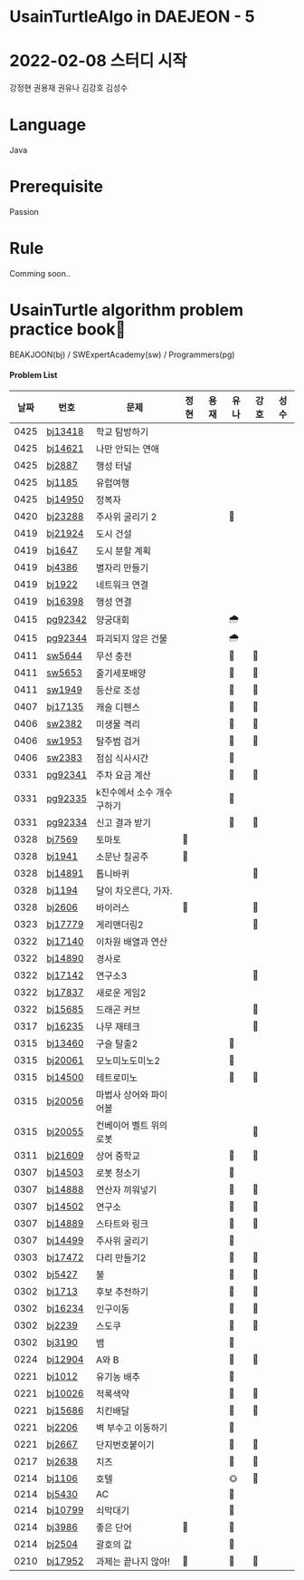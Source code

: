 # UsainTurtleAlgo in DAEJEON - 5

# 2022-02-08 스터디 시작

강정현 권용재 권유나 김강호 김성수

# Language

Java

# Prerequisite

Passion

# Rule

Comming soon..

# UsainTurtle algorithm problem practice book📝



 BEAKJOON(bj) / SWExpertAcademy(sw) / Programmers(pg)
#### Problem List
|날짜|번호|문제|정현|용재|유나|강호|성수|
|---|---|---|---|---|---|---|---|
|0425|[bj13418](https://www.acmicpc.net/problem/13418)|학교 탐방하기||||||
|0425|[bj14621](https://www.acmicpc.net/problem/14621)|나만 안되는 연애||||||
|0425|[bj2887](https://www.acmicpc.net/problem/2887)|행성 터널||||||
|0425|[bj1185](https://www.acmicpc.net/problem/1185)|유럽여행||||||
|0425|[bj14950](https://www.acmicpc.net/problem/14950)|정복자||||||
|0420|[bj23288](https://www.acmicpc.net/problem/23288)|주사위 굴리기 2|||🎲|||
|0419|[bj21924](https://www.acmicpc.net/problem/21924)|도시 건설||||||
|0419|[bj1647](https://www.acmicpc.net/problem/1647)|도시 분할 계획||||||
|0419|[bj4386](https://www.acmicpc.net/problem/4386)|별자리 만들기||||||
|0419|[bj1922](https://www.acmicpc.net/problem/1922)|네트워크 연결||||||
|0419|[bj16398](https://www.acmicpc.net/problem/16398)|행성 연결||||||
|0415|[pg92342](https://programmers.co.kr/learn/courses/30/lessons/92342)|양궁대회|||🌧|||
|0415|[pg92344](https://programmers.co.kr/learn/courses/30/lessons/92344)|파괴되지 않은 건물|||🌧|||
|0411|[sw5644](https://swexpertacademy.com/main/code/problem/problemDetail.do?contestProbId=AWXRDL1aeugDFAUo)|무선 충전|||🎱|💪||
|0411|[sw5653](https://swexpertacademy.com/main/code/problem/problemDetail.do?contestProbId=AWXRJ8EKe48DFAUo)|줄기세포배양|||🎱|💪||
|0411|[sw1949](https://swexpertacademy.com/main/code/problem/problemDetail.do?contestProbId=AV5PoOKKAPIDFAUq)|등산로 조성|||🎱|💪||
|0407|[bj17135](https://www.acmicpc.net/problem/17135)|캐슬 디펜스|||🐹|💪||
|0406|[sw2382](https://swexpertacademy.com/main/code/problem/problemDetail.do?contestProbId=AV597vbqAH0DFAVl)|미생물 격리|||🐹|💪||
|0406|[sw1953](https://swexpertacademy.com/main/code/problem/problemDetail.do?contestProbId=AV5PpLlKAQ4DFAUq)|탈주범 검거|||🐹|💪||
|0406|[sw2383](https://swexpertacademy.com/main/code/problem/problemDetail.do?contestProbId=AV5-BEE6AK0DFAVl)|점심 식사시간|||🐹|||
|0331|[pg92341](https://programmers.co.kr/learn/courses/30/lessons/92341)|주차 요금 계산|||🌻|💪||
|0331|[pg92335](https://programmers.co.kr/learn/courses/30/lessons/92335)|k진수에서 소수 개수 구하기|||🌻|||
|0331|[pg92334](https://programmers.co.kr/learn/courses/30/lessons/92334)|신고 결과 받기|||🌻|💪||
|0328|[bj7569](https://www.acmicpc.net/problem/7569)|토마토|🐯|||||
|0328|[bj1941](https://www.acmicpc.net/problem/1941)|소문난 칠공주|🐯|||||
|0328|[bj14891](https://www.acmicpc.net/problem/14891)|톱니바퀴||||💪||
|0328|[bj1194](https://www.acmicpc.net/problem/1194)|달이 차오른다, 가자.||||||
|0328|[bj2606](https://www.acmicpc.net/problem/2606)|바이러스|🐯|||💪||
|0323|[bj17779](https://www.acmicpc.net/problem/17779)|게리맨더링2||||💪||
|0322|[bj17140](https://www.acmicpc.net/problem/17140)|이차원 배열과 연산||||||
|0322|[bj14890](https://www.acmicpc.net/problem/14890)|경사로||||||
|0322|[bj17142](https://www.acmicpc.net/problem/17142)|연구소3||||💪||
|0322|[bj17837](https://www.acmicpc.net/problem/17837)|새로운 게임2||||||
|0322|[bj15685](https://www.acmicpc.net/problem/15685)|드래곤 커브||||💪||
|0317|[bj16235](https://www.acmicpc.net/problem/16235)|나무 재테크||||💪||
|0315|[bj13460](https://www.acmicpc.net/problem/13460)|구슬 탈출2|||🥕|||
|0315|[bj20061](https://www.acmicpc.net/problem/20061)|모노미노도미노2|||🥕|||
|0315|[bj14500](https://www.acmicpc.net/problem/14500)|테트로미노|||🥕|💪||
|0315|[bj20056](https://www.acmicpc.net/problem/20056)|마법사 상어와 파이어볼||||||
|0315|[bj20055](https://www.acmicpc.net/problem/20055)|컨베이어 벨트 위의 로봇||||💪||
|0311|[bj21609](https://www.acmicpc.net/problem/21609)|상어 중학교|||🥕|💪||
|0307|[bj14503](https://www.acmicpc.net/problem/14503)|로봇 청소기|||🥕|||
|0307|[bj14888](https://www.acmicpc.net/problem/14888)|연산자 끼워넣기|||🥕|💪||
|0307|[bj14502](https://www.acmicpc.net/problem/14502)|연구소|||🥕|💪||
|0307|[bj14889](https://www.acmicpc.net/problem/14889)|스타트와 링크|||🥕|💪||
|0307|[bj14499](https://www.acmicpc.net/problem/14499)|주사위 굴리기|||🥕|||
|0303| [bj17472](https://www.acmicpc.net/problem/17472)|다리 만들기2|||🥕|💪||
|0302|[bj5427](https://www.acmicpc.net/problem/5427)|불|||🥕|💪||
|0302| [bj1713](https://www.acmicpc.net/problem/1713)|후보 추천하기|||🥕|💪||
|0302|[bj16234](https://www.acmicpc.net/problem/16234)|인구이동|||🥕|💪||
|0302|[bj2239](https://www.acmicpc.net/problem/2239)|스도쿠|||🥕|💪||
|0302|[bj3190](https://www.acmicpc.net/problem/3190)|뱀|||🥕|||
|0224|[bj12904](https://www.acmicpc.net/problem/12904)|A와 B|||🥕|💪||
|0221|[bj1012](https://www.acmicpc.net/problem/1012)|유기농 배추|||🥕|||
|0221|[bj10026](https://www.acmicpc.net/problem/10026)|적록색약|||🥕|💪||
|0221|[bj15686](https://www.acmicpc.net/problem/15686)|치킨배달|||🥕|💪||
|0221|[bj2206](https://www.acmicpc.net/problem/2206)|벽 부수고 이동하기|||🥕|||
|0221|[bj2667](https://www.acmicpc.net/problem/2667)|단지번호붙이기|||🥕|💪||
|0217|[bj2638](https://www.acmicpc.net/problem/2638)|치즈 |||🥕|💪||
|0214|[bj1106](https://www.acmicpc.net/problem/1106)|호텔 |||🌞|💪||
|0214|[bj5430](https://www.acmicpc.net/problem/5430)|AC |||🥕||| 
|0214| [bj10799](https://www.acmicpc.net/problem/10799)|쇠막대기 |||🥕|||
|0214|[bj3986](https://www.acmicpc.net/problem/3986)|좋은 단어 |🐯||🥕|||
|0214|[bj2504](https://www.acmicpc.net/problem/2504)|괄호의 값|||🥕||| 
|0210|[bj17952](https://www.acmicpc.net/problem/17952)|과제는 끝나지 않아! |🐯||🥕|💪||

